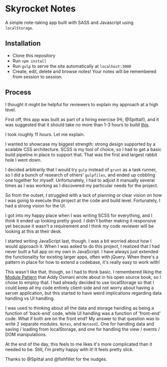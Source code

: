 # Skyrocket Notes

A simple note-taking app built with SASS and Javascript using `localStorage`.

## Installation

- Clone this repository
- Run `npm install`
- Run `gulp` to serve the site automatically at `localhost:3000`
- Create, edit, delete and browse notes! Your notes will be remembered from session to session.

## Process

I thought it might be helpful for reviewers to explain my approach at a high level.

First off, this app was built as part of a hiring exercise (Hi, @Spittal!), and
it was suggested that it should take no more than 1-3 hours to build [this](https://gist.github.com/Spittal/6b960612460753fd81c7).

I took roughly 11 hours. Let me explain.

I wanted to showcase my biggest strength: strong design supported by a scalable
CSS architecture. SCSS is my tool of choice, so I had to get a basic build pipeline
in place to support that. That was the first and largest rabbit hole I went down.

I decided arbitrarily that I would try `gulp` instead of `grunt` as a task runner,
so I did a bunch of research of others' `gulpfiles`, and ended up cobbling one
together for myself. Unfortunately, I had to adjust it manually several times as
I was working as I discovered my particular needs for the project.

So from the outset, I struggled with a lack of planning or clear vision on how I
was going to execute this project at the code and build level. Fortunately, I
had a strong vision for the UI.

I got into my happy place when I was writing SCSS for everything, and I think it
ended up looking pretty good. I didn't bother making it responsive yet because it
wasn't a requirement and I think my code reviewer will be looking at this at their
desk.

I started writing JavaScript last, though. I was a bit worried about how I would
approach it. When I was asked to do this project, I realized that I had never
built a full app on my own in JavaScript. I have always just extended the
functionality for existing larger apps, often with jQuery. When there's a pattern
in place for how to extend a codebase, it's really easy to work with!

This wasn't like that, though, so I had to think basic. I remembered liking the
[Module Pattern](https://addyosmani.com/resources/essentialjsdesignpatterns/book/#modulepatternjavascript)
that Addy Osmani wrote about in his open source book, so I chose to employ that.
I had already decided to use localStorage so that I could keep all my code
entirely client-side and not worry about having a server application, but this
started to have weird implications regarding data handling vs UI handling.

I was used to thinking about all the data and storage handling as being a
function of 'back-end' code, while UI handling was a function of 'front-end' code.
What if both are on the front end? My answer to that question was to write 2
separate modules. `Notes`, and `NotesUI`. One for handling data and saving / loading
from localStorage, and one for handling the view / events / DOM manipulations.

At the end of the day, this feels to me likes it's more complicated than it needed
to be. Still, I'm pretty happy with it! It feels pretty slick.

Thanks to @Spittal and @fishfillet for the nudges.